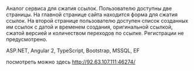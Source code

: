 Аналог сервиса для сжатия ссылок. Пользователю доступны две страницы. На главной странице сайта находится форма для сжатия ссылок. На второй странице пользователю доступен список созданных им ссылок с датой и временем создания, оригинальной ссылкой, сжатой версией и количеством переходов по ссылке.
Регистрации не предусмотрено.

ASP.NET, Angular 2, TypeScript, Bootstrap, MSSQL, EF

посмотреть можно здесь http://92.63.107.111:46274/
